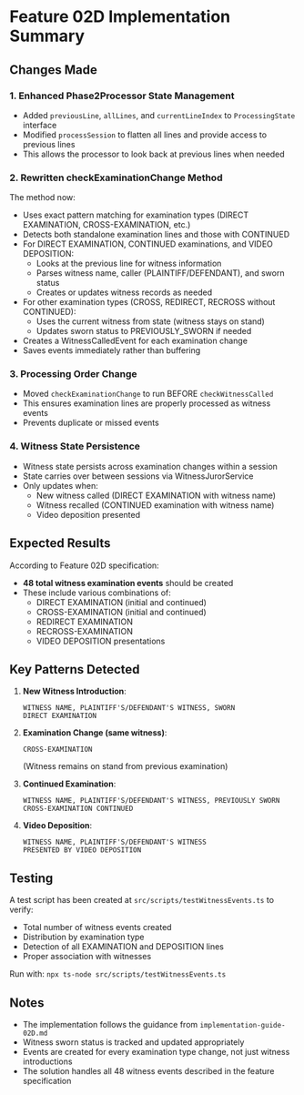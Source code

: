 # Feature 02D Implementation Summary

## Changes Made

### 1. Enhanced Phase2Processor State Management
- Added `previousLine`, `allLines`, and `currentLineIndex` to `ProcessingState` interface
- Modified `processSession` to flatten all lines and provide access to previous lines
- This allows the processor to look back at previous lines when needed

### 2. Rewritten checkExaminationChange Method
The method now:
- Uses exact pattern matching for examination types (DIRECT EXAMINATION, CROSS-EXAMINATION, etc.)
- Detects both standalone examination lines and those with CONTINUED
- For DIRECT EXAMINATION, CONTINUED examinations, and VIDEO DEPOSITION:
  - Looks at the previous line for witness information
  - Parses witness name, caller (PLAINTIFF/DEFENDANT), and sworn status
  - Creates or updates witness records as needed
- For other examination types (CROSS, REDIRECT, RECROSS without CONTINUED):
  - Uses the current witness from state (witness stays on stand)
  - Updates sworn status to PREVIOUSLY_SWORN if needed
- Creates a WitnessCalledEvent for each examination change
- Saves events immediately rather than buffering

### 3. Processing Order Change
- Moved `checkExaminationChange` to run BEFORE `checkWitnessCalled`
- This ensures examination lines are properly processed as witness events
- Prevents duplicate or missed events

### 4. Witness State Persistence
- Witness state persists across examination changes within a session
- State carries over between sessions via WitnessJurorService
- Only updates when:
  - New witness called (DIRECT EXAMINATION with witness name)
  - Witness recalled (CONTINUED examination with witness name)
  - Video deposition presented

## Expected Results

According to Feature 02D specification:
- **48 total witness examination events** should be created
- These include various combinations of:
  - DIRECT EXAMINATION (initial and continued)
  - CROSS-EXAMINATION (initial and continued)
  - REDIRECT EXAMINATION
  - RECROSS-EXAMINATION
  - VIDEO DEPOSITION presentations

## Key Patterns Detected

1. **New Witness Introduction**:
   ```
   WITNESS NAME, PLAINTIFF'S/DEFENDANT'S WITNESS, SWORN
   DIRECT EXAMINATION
   ```

2. **Examination Change (same witness)**:
   ```
   CROSS-EXAMINATION
   ```
   (Witness remains on stand from previous examination)

3. **Continued Examination**:
   ```
   WITNESS NAME, PLAINTIFF'S/DEFENDANT'S WITNESS, PREVIOUSLY SWORN
   CROSS-EXAMINATION CONTINUED
   ```

4. **Video Deposition**:
   ```
   WITNESS NAME, PLAINTIFF'S/DEFENDANT'S WITNESS
   PRESENTED BY VIDEO DEPOSITION
   ```

## Testing

A test script has been created at `src/scripts/testWitnessEvents.ts` to verify:
- Total number of witness events created
- Distribution by examination type
- Detection of all EXAMINATION and DEPOSITION lines
- Proper association with witnesses

Run with: `npx ts-node src/scripts/testWitnessEvents.ts`

## Notes

- The implementation follows the guidance from `implementation-guide-02D.md`
- Witness sworn status is tracked and updated appropriately
- Events are created for every examination type change, not just witness introductions
- The solution handles all 48 witness events described in the feature specification